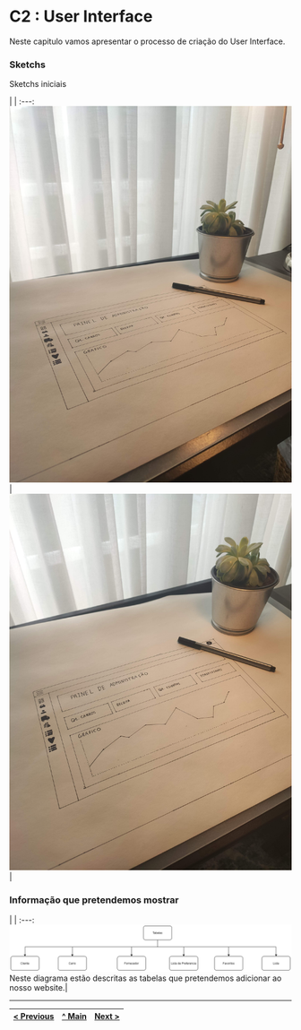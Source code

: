 # C2 : User Interface

Neste capitulo vamos apresentar o processo de criação do User Interface.


### Sketchs

Sketchs iniciais

| |
:---:
![Planeamento do layout da app](images/image02.jpg) | ![Planeamento do layout da app](images/image01.jpg)
|



### Informação que pretendemos mostrar

| |
:---:
![An alternative description](images/imagem03.png)
Neste diagrama estão descritas as tabelas que pretendemos adicionar ao nosso website.|


---
[< Previous](c1.md) | [^ Main](https://github.com/exemploTrabalho/report) | [Next >](c3.md)
:--- | :---: | ---: 
